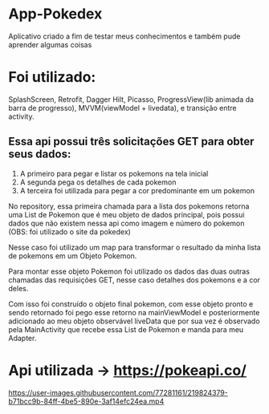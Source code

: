 # App-Pokedex
Aplicativo criado a fim de testar meus conhecimentos e também pude aprender algumas coisas

# Foi utilizado: 
SplashScreen, Retrofit, Dagger Hilt, Picasso, ProgressView(lib animada da barra de progresso), MVVM(viewModel + livedata), e transição entre activity.
## Essa api possui três solicitações GET para obter seus dados:
1) A primeiro para pegar e listar os pokemons na tela inicial
2) A segunda pega os detalhes de cada pokemon
3) A terceira foi utilizada para pegar a cor predominante em um pokemon

No repository, essa primeira chamada para a lista dos pokemons retorna uma List de Pokemon que é meu objeto de dados principal, pois possui dados que não existem nessa api como imagem e número do pokemon (OBS: foi utilizado o site da pokedex)

Nesse caso foi utilizado um map para transformar o resultado da minha lista de pokemons em um Objeto Pokemon.

Para montar esse objeto Pokemon foi utilizado os dados das duas outras chamadas das requisições GET, nesse caso detalhes dos pokemons e a cor deles.

Com isso foi construído o objeto final pokemon, com esse objeto pronto e sendo retornado foi pego esse retorno na mainViewModel e posteriormente adicionado ao meu objeto observável liveData que por sua vez é observado pela MainActivity que recebe essa List de Pokemon e manda para meu Adapter.

# Api utilizada -> https://pokeapi.co/

https://user-images.githubusercontent.com/77281161/219824379-b71bcc9b-84ff-4be5-890e-3af14efc24ea.mp4




